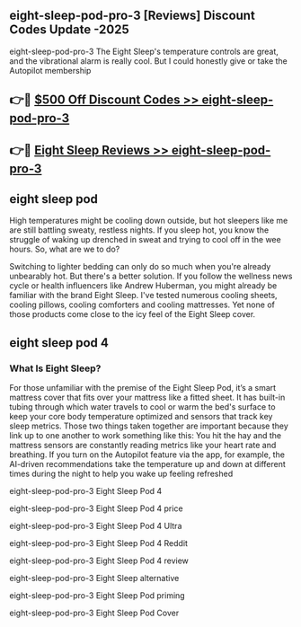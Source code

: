 ## eight-sleep-pod-pro-3 [Reviews​] Discount Codes Update -2025

eight-sleep-pod-pro-3 The Eight Sleep's temperature controls are great, and the vibrational alarm is really cool. But I could honestly give or take the Autopilot membership

## 👉🔴 [$500 Off Discount Codes >> eight-sleep-pod-pro-3](http://download.freeplayer.one?title=eight-sleep-pod-pro-3&ref=18-ES)

## 👉🔴 [Eight Sleep Reviews >> eight-sleep-pod-pro-3](http://download.freeplayer.one?title=eight-sleep-pod-pro-3&ref=18-ES)

## eight sleep pod

High temperatures might be cooling down outside, but hot sleepers like me are still battling sweaty, restless nights. If you sleep hot, you know the struggle of waking up drenched in sweat and trying to cool off in the wee hours. So, what are we to do?

Switching to lighter bedding can only do so much when you're already unbearably hot. But there's a better solution. If you follow the wellness news cycle or health influencers like Andrew Huberman, you might already be familiar with the brand Eight Sleep. I've tested numerous cooling sheets, cooling pillows, cooling comforters and cooling mattresses. Yet none of those products come close to the icy feel of the Eight Sleep cover.

## eight sleep pod 4

### What Is Eight Sleep?

For those unfamiliar with the premise of the Eight Sleep Pod, it’s a smart mattress cover that fits over your mattress like a fitted sheet. It has built-in tubing through which water travels to cool or warm the bed's surface to keep your core body temperature optimized and sensors that track key sleep metrics. Those two things taken together are important because they link up to one another to work something like this: You hit the hay and the mattress sensors are constantly reading metrics like your heart rate and breathing. If you turn on the Autopilot feature via the app, for example, the AI-driven recommendations take the temperature up and down at different times during the night to help you wake up feeling refreshed

eight-sleep-pod-pro-3 Eight Sleep Pod 4

eight-sleep-pod-pro-3 Eight Sleep Pod 4 price

eight-sleep-pod-pro-3 Eight Sleep Pod 4 Ultra

eight-sleep-pod-pro-3 Eight Sleep Pod 4 Reddit

eight-sleep-pod-pro-3 Eight Sleep Pod 4 review

eight-sleep-pod-pro-3 Eight Sleep alternative

eight-sleep-pod-pro-3 Eight Sleep Pod priming

eight-sleep-pod-pro-3 Eight Sleep Pod Cover